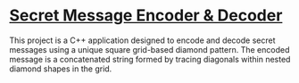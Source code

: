 # [Secret Message Encoder & Decoder](/secret-message-encoder-decoder/)

This project is a C++ application designed to encode and decode secret messages using a unique square grid-based diamond pattern. The encoded message is a concatenated string formed by tracing diagonals within nested diamond shapes in the grid.